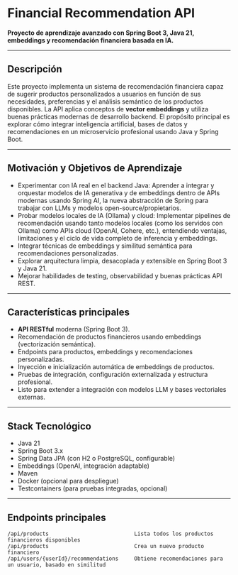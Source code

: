 # Financial Recommendation API

**Proyecto de aprendizaje avanzado con Spring Boot 3, Java 21, embeddings y recomendación financiera basada en IA.**

---

## Descripción

Este proyecto implementa un sistema de recomendación financiera capaz de sugerir productos personalizados a usuarios en función de sus necesidades, preferencias y el análisis semántico de los productos disponibles. La API aplica conceptos de **vector embeddings** y utiliza buenas prácticas modernas de desarrollo backend. El propósito principal es explorar cómo integrar inteligencia artificial, bases de datos y recomendaciones en un microservicio profesional usando Java y Spring Boot.

---

## Motivación y Objetivos de Aprendizaje

- Experimentar con IA real en el backend Java: Aprender a integrar y orquestar modelos de IA generativa y de embeddings dentro de APIs modernas usando Spring AI, la nueva abstracción de Spring para trabajar con LLMs y modelos open-source/propietarios.
- Probar modelos locales de IA (Ollama) y cloud: Implementar pipelines de recomendación usando tanto modelos locales (como los servidos con Ollama) como APIs cloud (OpenAI, Cohere, etc.), entendiendo ventajas, limitaciones y el ciclo de vida completo de inferencia y embeddings.
- Integrar técnicas de embeddings y similitud semántica para recomendaciones personalizadas.
- Explorar arquitectura limpia, desacoplada y extensible en Spring Boot 3 y Java 21.
- Mejorar habilidades de testing, observabilidad y buenas prácticas API REST.

---

## Características principales

- **API RESTful** moderna (Spring Boot 3).
- Recomendación de productos financieros usando embeddings (vectorización semántica).
- Endpoints para productos, embeddings y recomendaciones personalizadas.
- Inyección e inicialización automática de embeddings de productos.
- Pruebas de integración, configuración externalizada y estructura profesional.
- Listo para extender a integración con modelos LLM y bases vectoriales externas.

---

## Stack Tecnológico

- Java 21
- Spring Boot 3.x
- Spring Data JPA (con H2 o PostgreSQL, configurable)
- Embeddings (OpenAI, integración adaptable)
- Maven
- Docker (opcional para despliegue)
- Testcontainers (para pruebas integradas, opcional)

---

## Endpoints principales

    /api/products                           Lista todos los productos financieros disponibles
    /api/products                           Crea un nuevo producto financiero
    /api/users/{userId}/recommendations     Obtiene recomendaciones para un usuario, basado en similitud

